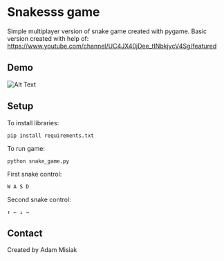# Snakesss game

Simple multiplayer version of snake game created with pygame. Basic version created with help of: https://www.youtube.com/channel/UC4JX40jDee_tINbkjycV4Sg/featured

## Demo
![Alt Text](https://media.giphy.com/media/XBLBUYrBypcfbCCFON/giphy.gif)

## Setup
To install libraries:
```
pip install requirements.txt
```
To run game:
```
python snake_game.py
```
First snake control:
```
W A S D
```
Second snake control:
```
↑ ← ↓ →
```

## Contact
Created by Adam Misiak
